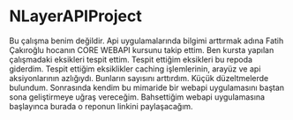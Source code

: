 # NLayerAPIProject

Bu çalışma benim değildir. Api uygulamalarında bilgimi arttırmak adına Fatih Çakıroğlu hocanın CORE WEBAPI kursunu takip ettim. Ben kursta yapılan çalışmadaki eksikleri tespit ettim. Tespit ettiğim eksikleri bu repoda giderdim. Tespit ettiğim eksiklikler caching işlemlerinin, arayüz ve api aksiyonlarının azlığıydı. Bunların sayısını arttırdım. Küçük düzeltmelerde bulundum. Sonrasında kendim bu mimaride bir webapi uygulamasını baştan sona geliştirmeye uğraş vereceğim. Bahsettiğim webapi uygulamasına başlayınca burada o reponun linkini paylaşacağım.
